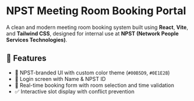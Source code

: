 # NPST Meeting Room Booking Portal

A clean and modern meeting room booking system built using **React**, **Vite**, and **Tailwind CSS**, designed for internal use at **NPST (Network People Services Technologies)**.

## 🚀 Features

- 🎨 NPST-branded UI with custom color theme (`#00B5D9`, `#0E1E2B`)
- 🔐 Login screen with Name & NPST ID
- 📅 Real-time booking form with room selection and time validation
- ✅ Interactive slot display with conflict prevention